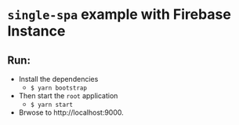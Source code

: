 # `single-spa` example with Firebase Instance

## Run:

- Install the dependencies
  - `$ yarn bootstrap`
- Then start the `root` application
  - `$ yarn start`
- Brwose to http://localhost:9000.
